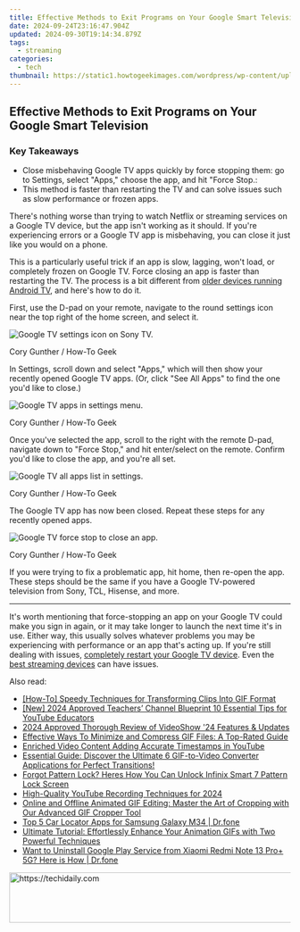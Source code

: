 ```yaml
---
title: Effective Methods to Exit Programs on Your Google Smart Television
date: 2024-09-24T23:16:47.904Z
updated: 2024-09-30T19:14:34.879Z
tags:
  - streaming
categories:
  - tech
thumbnail: https://static1.howtogeekimages.com/wordpress/wp-content/uploads/2021/03/853aa658.jpg
---
```


## Effective Methods to Exit Programs on Your Google Smart Television

### Key Takeaways

* Close misbehaving Google TV apps quickly by force stopping them: go to Settings, select "Apps," choose the app, and hit "Force Stop.:
* This method is faster than restarting the TV and can solve issues such as slow performance or frozen apps.

 There's nothing worse than trying to watch Netflix or streaming services on a Google TV device, but the app isn't working as it should. If you're experiencing errors or a Google TV app is misbehaving, you can close it just like you would on a phone.

 This is a particularly useful trick if an app is slow, lagging, won't load, or completely frozen on Google TV. Force closing an app is faster than restarting the TV. The process is a bit different from [older devices running Android TV](https://tech-hub.techidaily.com/ready-to-engage-with-chatgpt-on-pc-or-mac-uncover-top-open-source-alternatives-today/), and here's how to do it.

 First, use the D-pad on your remote, navigate to the round settings icon near the top right of the home screen, and select it.

![Google TV settings icon on Sony TV.](https://static1.howtogeekimages.com/wordpress/wp-content/uploads/2024/02/google-tv-settings-icon.jpg) 

Cory Gunther / How-To Geek

 In Settings, scroll down and select "Apps," which will then show your recently opened Google TV apps. (Or, click "See All Apps" to find the one you'd like to close.)

![Google TV apps in settings menu.](https://static1.howtogeekimages.com/wordpress/wp-content/uploads/2024/02/google-tv-apps-settings.jpg) 

Cory Gunther / How-To Geek

 Once you've selected the app, scroll to the right with the remote D-pad, navigate down to "Force Stop," and hit enter/select on the remote. Confirm you'd like to close the app, and you're all set.

![Google TV all apps list in settings.](https://static1.howtogeekimages.com/wordpress/wp-content/uploads/2024/02/google-tv-all-apps-list.jpg) 

Cory Gunther / How-To Geek

 The Google TV app has now been closed. Repeat these steps for any recently opened apps.

![Google TV force stop to close an app.](https://static1.howtogeekimages.com/wordpress/wp-content/uploads/2024/02/google-tv-close-stop-app.jpg) 

Cory Gunther / How-To Geek

 If you were trying to fix a problematic app, hit home, then re-open the app. These steps should be the same if you have a Google TV-powered television from Sony, TCL, Hisense, and more.

---

 It's worth mentioning that force-stopping an app on your Google TV could make you sign in again, or it may take longer to launch the next time it's in use. Either way, this usually solves whatever problems you may be experiencing with performance or an app that's acting up. If you're still dealing with issues, [completely restart your Google TV device](https://facebook-video-footage.techidaily.com/updated-top-video-watch-counts-youtubes-historical-list/). Even the [best streaming devices](https://facebook-video-share.techidaily.com/updated-prime-selection-of-screen-capture-software-for-gaming/) can have issues.

<ins class="adsbygoogle"
     style="display:block"
     data-ad-format="autorelaxed"
     data-ad-client="ca-pub-7571918770474297"
     data-ad-slot="1223367746"></ins>

<ins class="adsbygoogle"
     style="display:block"
     data-ad-client="ca-pub-7571918770474297"
     data-ad-slot="8358498916"
     data-ad-format="auto"
     data-full-width-responsive="true"></ins>

<span class="atpl-alsoreadstyle">Also read:</span>
<div><ul>
<li><a href="https://media-tips.techidaily.com/how-to-speedy-techniques-for-transforming-clips-into-gif-format/"><u>[How-To] Speedy Techniques for Transforming Clips Into GIF Format</u></a></li>
<li><a href="https://youtube-webster.techidaily.com/024-approved-teachers-channel-blueprint-10-essential-tips-for-youtube-educators/"><u>[New] 2024 Approved Teachers’ Channel Blueprint 10 Essential Tips for YouTube Educators</u></a></li>
<li><a href="https://some-skills.techidaily.com/2024-approved-thorough-review-of-videoshow-24-features-and-updates/"><u>2024 Approved Thorough Review of VideoShow '24 Features & Updates</u></a></li>
<li><a href="https://media-tips.techidaily.com/effective-ways-to-minimize-and-compress-gif-files-a-top-rated-guide/"><u>Effective Ways To Minimize and Compress GIF Files: A Top-Rated Guide</u></a></li>
<li><a href="https://extra-hints.techidaily.com/enriched-video-content-adding-accurate-timestamps-in-youtube/"><u>Enriched Video Content Adding Accurate Timestamps in YouTube</u></a></li>
<li><a href="https://media-tips.techidaily.com/essential-guide-discover-the-ultimate-6-gif-to-video-converter-applications-for-perfect-transitions/"><u>Essential Guide: Discover the Ultimate 6 GIF-to-Video Converter Applications for Perfect Transitions!</u></a></li>
<li><a href="https://unlock-android.techidaily.com/forgot-pattern-lock-heres-how-you-can-unlock-infinix-smart-7-pattern-lock-screen-by-drfone-android/"><u>Forgot Pattern Lock? Heres How You Can Unlock Infinix Smart 7 Pattern Lock Screen</u></a></li>
<li><a href="https://digital-screen-recording.techidaily.com/high-quality-youtube-recording-techniques-for-2024/"><u>High-Quality YouTube Recording Techniques for 2024</u></a></li>
<li><a href="https://media-tips.techidaily.com/1723620262385-online-and-offline-animated-gif-editing-master-the-art-of-cropping-with-our-advanced-gif-cropper-tool/"><u>Online and Offline Animated GIF Editing: Master the Art of Cropping with Our Advanced GIF Cropper Tool</u></a></li>
<li><a href="https://android-location-track.techidaily.com/top-5-car-locator-apps-for-samsung-galaxy-m34-drfone-by-drfone-virtual-android/"><u>Top 5 Car Locator Apps for Samsung Galaxy M34 | Dr.fone</u></a></li>
<li><a href="https://media-tips.techidaily.com/ultimate-tutorial-effortlessly-enhance-your-animation-gifs-with-two-powerful-techniques/"><u>Ultimate Tutorial: Effortlessly Enhance Your Animation GIFs with Two Powerful Techniques</u></a></li>
<li><a href="https://howto.techidaily.com/want-to-uninstall-google-play-service-from-xiaomi-redmi-note-13-proplus-5g-here-is-how-drfone-by-drfone-fix-android-problems-fix-android-problems/"><u>Want to Uninstall Google Play Service from Xiaomi Redmi Note 13 Pro+ 5G? Here is How | Dr.fone</u></a></li>
</ul></div>

<!-- affiliate ads begin -->
<a href="https://aligracehair.sjv.io/c/5597632/1997695/19272" target="_top" id="1997695">
  <img src="//a.impactradius-go.com/display-ad/19272-1997695" border="0" alt="https://techidaily.com" width="728" height="90"/>
</a>
<img height="0" width="0" src="https://aligracehair.sjv.io/i/5597632/1997695/19272" style="position:absolute;visibility:hidden;" border="0" />
<!-- affiliate ads end -->

